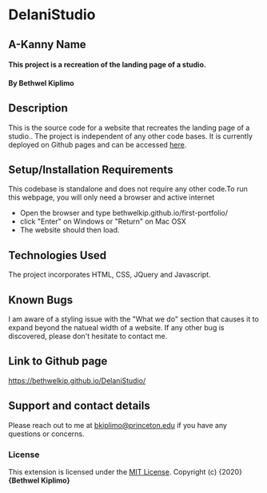 # DelaniStudio
## A-Kanny Name
#### This project is a recreation of the landing page of a studio.
#### By **Bethwel Kiplimo**
## Description
This is the source code for a website that recreates the landing page of a studio.. The project is independent of any other code bases. It is currently deployed on Github pages and can be accessed [here](https://bethwelkip.github.io/DelaniStudio/).
## Setup/Installation Requirements
This codebase is standalone and does not require any other code.To run this webpage, you will only need a browser and active internet
* Open the browser and type bethwelkip.github.io/first-portfolio/
* click "Enter" on Windows or "Return" on Mac OSX
* The website should then load.
## Technologies Used
The project incorporates HTML, CSS, JQuery and Javascript.
## Known Bugs
I am aware of a styling issue with the "What we do" section that causes it to expand beyond the natueal width of a website. If any other bug is discovered, please don't hesitate to contact me.
## Link to Github page
https://bethwelkip.github.io/DelaniStudio/
## Support and contact details
Please reach out to me at bkiplimo@princeton.edu if you have any questions
or concerns.
### License
This extension is licensed under the [MIT License](LICENSE).
Copyright (c) {2020} **{Bethwel Kiplimo}**
